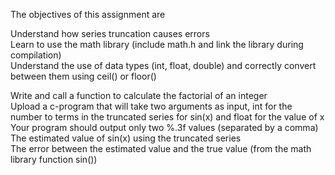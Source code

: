 The objectives of this assignment are  
  
Understand how series truncation causes errors  
Learn to use the math library (include math.h and link the library during compilation)  
Understand the use of data types (int, float, double) and correctly convert between them using ceil() or floor()  
  
Write and call a function to calculate the factorial of an integer  
Upload a c-program that will take two arguments as input, int for the number to terms in the truncated series for sin(x) and float for the value of x  
Your program should output only two %.3f values (separated by a comma)    
The estimated value of sin(x) using the truncated series  
The error between the estimated value and the true value (from the math library function sin())  
